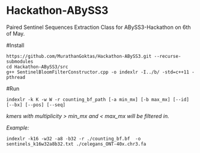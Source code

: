 # Hackathon-ABySS3

Paired Sentinel Sequences Extraction Class for ABySS3-Hackathon on 6th of May.

#Install
```
https://github.com/MurathanGoktas/Hackathon-ABySS3.git --recurse-submodules
cd Hackathon-ABySS3/src
g++ SentinelBloomFilterConstructor.cpp -o indexlr -I../b/ -std=c++11 -pthread
```

#Run
```
indexlr -k K -w W -r counting_bf_path [-a min_mx] [-b max_mx] [--id] [--bx] [--pos] [--seq]
```
*kmers with multiplicity > min_mx and < max_mx will be filtered in.*

*Example:*
```
indexlr -k16 -w32 -a8 -b32 -r ./counting_bf.bf  -o sentinels_k16w32a8b32.txt ./celegans_ONT-40x.chr3.fa
```
